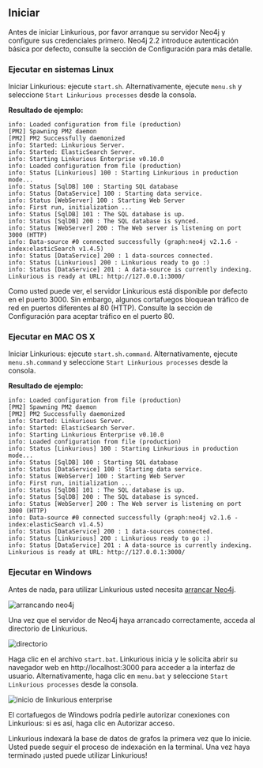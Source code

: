 ## Iniciar

Antes de iniciar Linkurious, por favor arranque su servidor Neo4j y configure sus credenciales primero. Neo4j 2.2 introduce autenticación básica por defecto, consulte la sección de Configuración para más detalle.

### Ejecutar en sistemas Linux

Iniciar Linkurious: ejecute `start.sh`. Alternativamente, ejecute `menu.sh` y seleccione `Start Linkurious processes` desde la consola.

**Resultado de ejemplo:**
```Text
info: Loaded configuration from file (production)
[PM2] Spawning PM2 daemon
[PM2] PM2 Successfully daemonized
info: Started: Linkurious Server.
info: Started: ElasticSearch Server.
info: Starting Linkurious Enterprise v0.10.0
info: Loaded configuration from file (production)
info: Status [Linkurious] 100 : Starting Linkurious in production mode... 
info: Status [SqlDB] 100 : Starting SQL database 
info: Status [DataService] 100 : Starting data service. 
info: Status [WebServer] 100 : Starting Web Server
info: First run, initialization ...
info: Status [SqlDB] 101 : The SQL database is up.
info: Status [SqlDB] 200 : The SQL database is synced.
info: Status [WebServer] 200 : The Web server is listening on port 3000 (HTTP)
info: Data-source #0 connected successfully (graph:neo4j v2.1.6 - index:elasticSearch v1.4.5)
info: Status [DataService] 200 : 1 data-sources connected. 
info: Status [Linkurious] 200 : Linkurious ready to go :) 
info: Status [DataService] 201 : A data-source is currently indexing.
Linkurious is ready at URL: http://127.0.0.1:3000/
```

Como usted puede ver, el servidor Linkurious está disponible por defecto en el puerto 3000. Sin embargo, algunos cortafuegos bloquean tráfico de red en puertos diferentes al 80 (HTTP). Consulte la sección de Configuración para aceptar tráfico en el puerto 80.


### Ejecutar en MAC OS X


Iniciar Linkurious: ejecute `start.sh.command`. Alternativamente, ejecute `menu.sh.command` y seleccione `Start Linkurious processes` desde la consola.

**Resultado de ejemplo:** 
```Text
info: Loaded configuration from file (production)
[PM2] Spawning PM2 daemon
[PM2] PM2 Successfully daemonized
info: Started: Linkurious Server.
info: Started: ElasticSearch Server.
info: Starting Linkurious Enterprise v0.10.0
info: Loaded configuration from file (production)
info: Status [Linkurious] 100 : Starting Linkurious in production mode... 
info: Status [SqlDB] 100 : Starting SQL database 
info: Status [DataService] 100 : Starting data service. 
info: Status [WebServer] 100 : Starting Web Server
info: First run, initialization ...
info: Status [SqlDB] 101 : The SQL database is up.
info: Status [SqlDB] 200 : The SQL database is synced.
info: Status [WebServer] 200 : The Web server is listening on port 3000 (HTTP)
info: Data-source #0 connected successfully (graph:neo4j v2.1.6 - index:elasticSearch v1.4.5)
info: Status [DataService] 200 : 1 data-sources connected. 
info: Status [Linkurious] 200 : Linkurious ready to go :) 
info: Status [DataService] 201 : A data-source is currently indexing.
Linkurious is ready at URL: http://127.0.0.1:3000/
```


### Ejecutar en Windows

Antes de nada, para utilizar Linkurious usted necesita [arrancar Neo4j](http://neo4j.com/download/).


![arrancando neo4j](https://github.com/Linkurious/linkurious-enterprise-manual/raw/master/en/getting-started/Launching-neo4j.png)

Una vez que el servidor de Neo4j haya arrancado correctamente, acceda al directorio de Linkurious.

![directorio](https://github.com/Linkurious/linkurious-enterprise-manual/raw/master/en/getting-started/Folder.png)

Haga clic en el archivo `start.bat`. Linkurious inicia y le solicita abrir su navegador web en http://localhost:3000 para acceder a la interfaz de usuario. Alternativamente, haga clic en `menu.bat` y seleccione `Start Linkurious processes` desde la consola.

![inicio de linkurious enterprise](https://github.com/Linkurious/linkurious-enterprise-manual/raw/master/en/getting-started/Startup.png)

<div class="alert alert-warning">
    <i class="octicon octicon-stop"></i> El cortafuegos de Windows podría pedirle autorizar conexiones con Linkurious: si es así, haga clic en Autorizar acceso.
</div>

Linkurious indexará la base de datos de grafos la primera vez que lo inicie. Usted puede seguir el proceso de indexación en la terminal. Una vez haya terminado ¡usted puede utilizar Linkurious!


